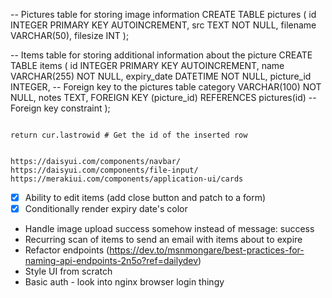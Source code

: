 -- Pictures table for storing image information
CREATE TABLE pictures (
id INTEGER PRIMARY KEY AUTOINCREMENT,
src TEXT NOT NULL,
filename VARCHAR(50),
filesize INT
);

-- Items table for storing additional information about the picture
CREATE TABLE items (
id INTEGER PRIMARY KEY AUTOINCREMENT,
name VARCHAR(255) NOT NULL,
expiry_date DATETIME NOT NULL,
picture_id INTEGER, -- Foreign key to the pictures table
category VARCHAR(100) NOT NULL,
notes TEXT,
FOREIGN KEY (picture_id) REFERENCES pictures(id) -- Foreign key constraint
);

```

return cur.lastrowid # Get the id of the inserted row


https://daisyui.com/components/navbar/
https://daisyui.com/components/file-input/
https://merakiui.com/components/application-ui/cards
```

-   [x] Ability to edit items (add close button and patch to a form)
-   [x] Conditionally render expiry date's color
-   Handle image upload success somehow instead of message: success
-   Recurring scan of items to send an email with items about to expire
-   Refactor endpoints (https://dev.to/msnmongare/best-practices-for-naming-api-endpoints-2n5o?ref=dailydev)
-   Style UI from scratch
-   Basic auth - look into nginx browser login thingy

